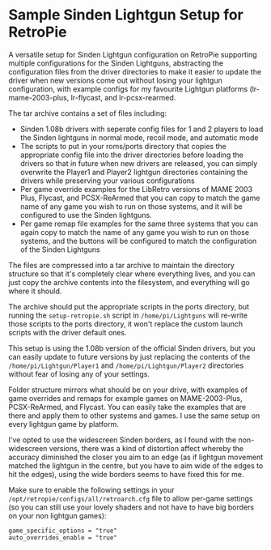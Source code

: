 # Sample Sinden Lightgun Setup for RetroPie

A versatile setup for Sinden Lightgun configuration on RetroPie supporting multiple configurations for the Sinden Lightguns, abstracting the configuration files from the driver directories to make it easier to update the driver when new versions come out without losing your lightgun configuration, with example configs for my favourite Lightgun platforms (lr-mame-2003-plus, lr-flycast, and lr-pcsx-rearmed.

The tar archive contains a set of files including:

* Sinden 1.08b drivers with seperate config files for 1 and 2 players to load the Sinden lightguns in normal mode, recoil mode, and automatic mode
* The scripts to put in your roms/ports directory that copies the appropriate config file into the driver directories before loading the drivers so that in future when new drivers are released, you can simply overwrite the Player1 and Player2 lightgun directories containing the drivers while preserving your various configurations
* Per game override examples for the LibRetro versions of MAME 2003 Plus, Flycast, and PCSX-ReArmed that you can copy to match the game name of any game you wish to run on those systems, and it will be configured to use the Sinden lightguns.
* Per game remap file examples for the same three systems that you can again copy to match the name of any game you wish to run on those systems, and the buttons will be configured to match the configuration of the Sinden Lightguns

The files are compressed into a tar archive to maintain the directory structure so that it's completely clear where everything lives, and you can just copy the archive contents into the filesystem, and everything will go where it should.

The archive should put the appropriate scripts in the ports directory, but running the ```setup-retropie.sh``` script in ```/home/pi/Lightguns``` will re-write those scripts to the ports directory, it won't replace the custom launch scripts with the driver default ones.

This setup is using the 1.08b version of the official Sinden drivers, but you can easily update to future versions by just replacing the contents of the ```/home/pi/Lightgun/Player1``` and ```/home/pi/Lightgun/Player2``` directories without fear of losing any of your settings.

Folder structure mirrors what should be on your drive, with examples of game overrides and remaps for example games on MAME-2003-Plus, PCSX-ReArmed, and Flycast. You can easily take the examples that are there and apply them to other systems and games. I use the same setup on every lightgun game by platform.

I've opted to use the widescreen Sinden borders, as I found with the non-widescreen versions, there was a kind of distortion affect whereby the accuracy diminished the closer you aim to an edge (as if lightgun movement matched the lightgun in the centre, but you have to aim wide of the edges to hit the edges), using the wide borders seems to have fixed this for me.

Make sure to enable the following settings in your ```/opt/retropie/configs/all/retroarch.cfg``` file to allow per-game settings (so you can still use your lovely shaders and not have to have big borders on your non lightgun games):
```
game_specific_options = "true"
auto_overrides_enable = "true"
```
